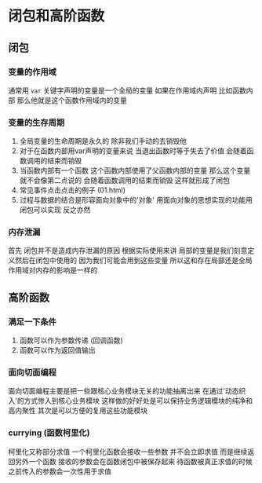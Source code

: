 # 闭包和高阶函数

## 闭包

### 变量的作用域

通常用 `var` 关键字声明的变量是一个全局的变量 如果在作用域内声明 比如函数内部 那么他就是这个函数作用域内的变量

### 变量的生存周期

1. 全局变量的生命周期是永久的 除非我们手动的去销毁他
2. 对于在函数内部用var声明的变量来说 当退出函数时等于失去了价值 会随着函数调用的结束而销毁
3. 当函数内部有一个函数 这个函数内部使用了父函数内部的变量 那么这个变量就不会像第二点说的 会随着函数调用的结束而销毁 这样就形成了闭包
4. 常见事件点击点击的例子 (01.html)
5. 过程与数据的结合是形容面向对象中的'对象' 用面向对象的思想实现的功能用闭包可以实现 反之亦然

### 内存泄漏

首先 闭包并不是造成内存泄漏的原因 根据实际使用来讲 局部的变量是我们刻意定义然后在闭包中使用的 因为我们可能会用到这些变量 所以这和存在局部还是全局作用域对内存的影响是一样的 

## 高阶函数

### 满足一下条件

1. 函数可以作为参数传递 (回调函数)
2. 函数可以作为返回值输出

### 面向切面编程

面向切面编程主要是把一些跟核心业务模块无关的功能抽离出来 在通过'动态织入'的方式惨入到核心业务模块 这样做的好好处是可以保持业务逻辑模块的纯净和高内聚性 其次是可以方便的复用这些功能模块

### currying (函数柯里化)

柯里化又称部分求值 一个柯里化函数会接收一些参数 并不会立即求值 而是继续返回另外一个函数 接收的参数会在函数闭包中被保存起来 待函数被真正求值的时候 之前传入的参数会一次性用于求值


